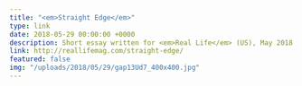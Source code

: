 ```yaml
---
title: "<em>Straight Edge</em>"
type: link
date: 2018-05-29 00:00:00 +0000
description: Short essay written for <em>Real Life</em> (US), May 2018
link: http://reallifemag.com/straight-edge/
featured: false
img: "/uploads/2018/05/29/gap13Ud7_400x400.jpg"
---
```

